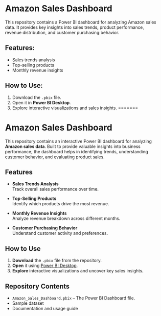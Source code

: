 # Amazon Sales Dashboard

This repository contains a Power BI dashboard for analyzing Amazon sales data. It provides key insights into sales trends, product performance, revenue distribution, and customer purchasing behavior.

## Features:
- Sales trends analysis
- Top-selling products
- Monthly revenue insights

## How to Use:
1. Download the `.pbix` file.
2. Open it in **Power BI Desktop**.
3. Explore interactive visualizations and sales insights.
=======


#  Amazon Sales Dashboard

This repository contains an interactive Power BI dashboard for analyzing **Amazon sales data**. Built to provide valuable insights into business performance, the dashboard helps in identifying trends, understanding customer behavior, and evaluating product sales.

##  Features

-  **Sales Trends Analysis**  
  Track overall sales performance over time.

-  **Top-Selling Products**  
  Identify which products drive the most revenue.

-  **Monthly Revenue Insights**  
  Analyze revenue breakdown across different months.

-  **Customer Purchasing Behavior**  
  Understand customer activity and preferences.

##  How to Use

1. **Download** the `.pbix` file from the repository.
2. **Open** it using [Power BI Desktop](https://powerbi.microsoft.com/desktop/).
3. **Explore** interactive visualizations and uncover key sales insights.

##  Repository Contents

- `Amazon_Sales_Dashboard.pbix` – The Power BI Dashboard file.
- Sample dataset 
- Documentation and usage guide 


